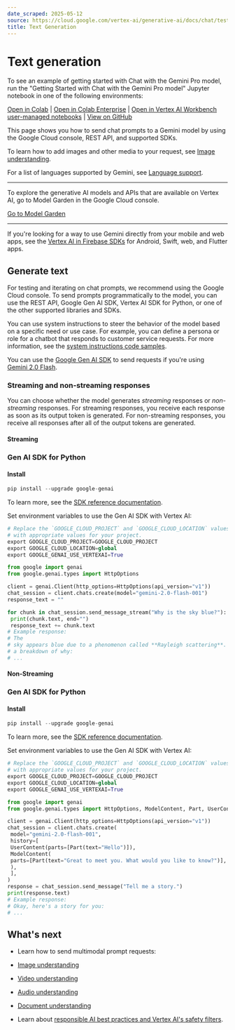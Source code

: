 ```yaml
---
date_scraped: 2025-05-12
source: https://cloud.google.com/vertex-ai/generative-ai/docs/chat/test-chat-prompts
title: Text Generation
---
```


# Text generation 

To see an example of getting started with Chat with the Gemini Pro model,
run the "Getting Started with Chat with the Gemini Pro model" Jupyter notebook in one of the following
environments:

[Open
in Colab](https://colab.research.google.com/github/GoogleCloudPlatform/generative-ai/blob/main/gemini/getting-started/intro_gemini_chat.ipynb)
|
[Open
in Colab Enterprise](https://console.cloud.google.com/vertex-ai/colab/import/https%3A%2F%2Fraw.githubusercontent.com%2FGoogleCloudPlatform%2Fgenerative-ai%2Fmain%2Fgemini%2Fgetting-started%2Fintro_gemini_chat.ipynb)
|
[Open
in Vertex AI Workbench user-managed notebooks](https://console.cloud.google.com/vertex-ai/workbench/deploy-notebook?download_url=https%3A%2F%2Fraw.githubusercontent.com%2FGoogleCloudPlatform%2Fgenerative-ai%2Fmain%2Fgemini%2Fgetting-started%2Fintro_gemini_chat.ipynb)
|
[View on GitHub](https://github.com/GoogleCloudPlatform/generative-ai/blob/main/gemini/getting-started/intro_gemini_chat.ipynb)

This page shows you how to send chat prompts to a Gemini model by using
the Google Cloud console, REST API, and supported SDKs.

To learn how to add images and other media to your request, see
[Image understanding](https://cloud.google.com/vertex-ai/generative-ai/docs/multimodal/image-understanding).

For a list of languages supported by Gemini, see
[Language support](../learn/models.md).

---

To explore
the generative AI models and APIs that are available on Vertex AI, go to
Model Garden in the Google Cloud console.

[Go to Model Garden](https://console.cloud.google.com/vertex-ai/model-garden)

---

If you're looking for a way to use Gemini directly from your mobile and
web apps, see the
[Vertex AI in Firebase SDKs](https://firebase.google.com/docs/vertex-ai) for
Android, Swift, web, and Flutter apps.

## Generate text

For testing and iterating on chat prompts, we recommend using the
Google Cloud console. To send prompts programmatically to the model, you can use the
REST API, Google Gen AI SDK, Vertex AI SDK for Python, or one of the other supported libraries and
SDKs.

You can use system instructions to steer the behavior of the model based on a
specific need or use case. For example, you can define a persona or role for a
chatbot that responds to customer service requests. For more information, see
the
[system instructions code samples](https://cloud.google.com/vertex-ai/generative-ai/docs/learn/prompts/system-instructions#code_samples).

You can use the [Google Gen AI SDK](../gemini-v2.md) to send requests if
you're using
[Gemini 2.0 Flash](../gemini-v2.md).

### Streaming and non-streaming responses

You can choose whether the model generates *streaming* responses or
*non-streaming* responses. For streaming responses, you receive each response
as soon as its output token is generated. For non-streaming responses, you receive
all responses after all of the output tokens are generated.

#### Streaming

### Gen AI SDK for Python

#### Install

```python
pip install --upgrade google-genai
```

To learn more, see the
[SDK reference documentation](https://googleapis.github.io/python-genai/).

Set environment variables to use the Gen AI SDK with Vertex AI:

```python
# Replace the `GOOGLE_CLOUD_PROJECT` and `GOOGLE_CLOUD_LOCATION` values
# with appropriate values for your project.
export GOOGLE_CLOUD_PROJECT=GOOGLE_CLOUD_PROJECT
export GOOGLE_CLOUD_LOCATION=global
export GOOGLE_GENAI_USE_VERTEXAI=True
```

```python
from google import genai
from google.genai.types import HttpOptions

client = genai.Client(http_options=HttpOptions(api_version="v1"))
chat_session = client.chats.create(model="gemini-2.0-flash-001")
response_text = ""

for chunk in chat_session.send_message_stream("Why is the sky blue?"):
 print(chunk.text, end="")
 response_text += chunk.text
# Example response:
# The
# sky appears blue due to a phenomenon called **Rayleigh scattering**. Here's
# a breakdown of why:
# ...
```

#### Non-Streaming

### Gen AI SDK for Python

#### Install

```python
pip install --upgrade google-genai
```

To learn more, see the
[SDK reference documentation](https://googleapis.github.io/python-genai/).

Set environment variables to use the Gen AI SDK with Vertex AI:

```python
# Replace the `GOOGLE_CLOUD_PROJECT` and `GOOGLE_CLOUD_LOCATION` values
# with appropriate values for your project.
export GOOGLE_CLOUD_PROJECT=GOOGLE_CLOUD_PROJECT
export GOOGLE_CLOUD_LOCATION=global
export GOOGLE_GENAI_USE_VERTEXAI=True
```

```python
from google import genai
from google.genai.types import HttpOptions, ModelContent, Part, UserContent

client = genai.Client(http_options=HttpOptions(api_version="v1"))
chat_session = client.chats.create(
 model="gemini-2.0-flash-001",
 history=[
 UserContent(parts=[Part(text="Hello")]),
 ModelContent(
 parts=[Part(text="Great to meet you. What would you like to know?")],
 ),
 ],
)
response = chat_session.send_message("Tell me a story.")
print(response.text)
# Example response:
# Okay, here's a story for you:
# ...
```

## What's next

- Learn how to send multimodal prompt requests:

 - [Image understanding](https://cloud.google.com/vertex-ai/generative-ai/docs/multimodal/image-understanding)
 - [Video understanding](https://cloud.google.com/vertex-ai/generative-ai/docs/multimodal/video-understanding)
 - [Audio understanding](../multimodal/audio-understanding.md)
 - [Document understanding](https://cloud.google.com/vertex-ai/generative-ai/docs/multimodal/document-understanding)
- Learn about [responsible AI best practices and Vertex AI's safety filters](https://cloud.google.com/vertex-ai/generative-ai/docs/learn/responsible-ai).